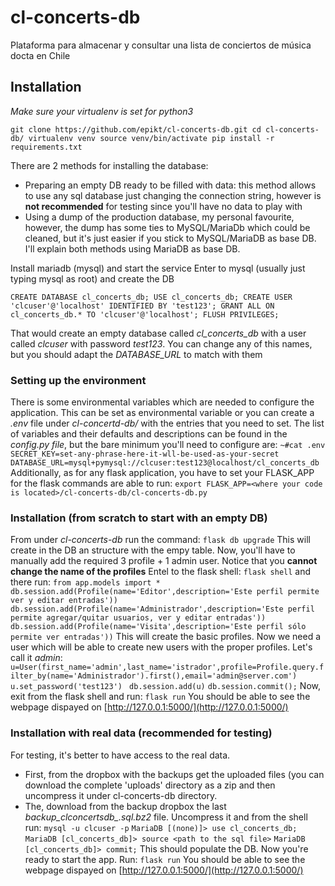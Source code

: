 # cl-concerts-db
Plataforma para almacenar y consultar una lista de conciertos de música docta en Chile

## Installation 
*Make sure your virtualenv is set for python3*

`git clone https://github.com/epikt/cl-concerts-db.git
cd cl-concerts-db/
virtualenv venv
source venv/bin/activate
pip install -r requirements.txt`


There are 2 methods for installing the database:
- Preparing an empty DB ready to be filled with data: this method allows to use any sql database just changing the connection string, however is **not recommended** for testing since you'll have no data to play with
- Using a dump of the production database, my personal favourite, however, the dump has some ties to MySQL/MariaDb which could be cleaned, but it's just easier if you stick to MySQL/MariaDB as base DB. I'll explain both methods using MariaDB as base DB.


Install mariadb (mysql) and start the service
Enter to mysql (usually just typing mysql as root) and create the DB

`CREATE DATABASE cl_concerts_db;
USE cl_concerts_db;
CREATE USER 'clcuser'@'localhost' IDENTIFIED BY 'test123';
GRANT ALL ON cl_concerts_db.* TO 'clcuser'@'localhost';
FLUSH PRIVILEGES;`

That would create an empty database called *cl_concerts_db* with a user called *clcuser* with password *test123*. You can change any of this names, but you should adapt the *DATABASE_URL* to match with them 

### Setting up the environment
There is some environmental variables which are needed to configure the application. This can be set as environmental variable or you can create a *.env* file under *cl-concertd-db/* with the entries that you need to set. The list of variables and their defaults and descriptions can be found in the *config.py file*, but the bare minimum you'll need to configure are:
`~#cat .env `
`SECRET_KEY=set-any-phrase-here-it-wll-be-used-as-your-secret`
`DATABASE_URL=mysql+pymysql://clcuser:test123@localhost/cl_concerts_db`
Additionally, as for any flask application, you have to set your FLASK_APP for the flask commands are able to run:
`export FLASK_APP=<where your code is located>/cl-concerts-db/cl-concerts-db.py`


### Installation (from scratch to start with an empty DB) 
From under *cl-concerts-db* run the command:
`flask db upgrade`
This will create in the DB an structure with the empy table. Now, you'll have to manually add the required 3 profile + 1 admin user. Notice that you **cannot change the name of the profiles**
Entel to the flask shell:
`flask shell`
and there run:
`from app.models import *`
`db.session.add(Profile(name='Editor',description='Este perfil permite ver y editar entradas'))`                                                                                                  
`db.session.add(Profile(name='Administrador',description='Este perfil permite agregar/quitar usuarios, ver y editar entradas'))                   `                                                        
`db.session.add(Profile(name='Visita',description='Este perfil sólo permite ver entradas'))`
This will create the basic profiles. Now we need a user which will be able to create new users with the proper profiles. Let's call it *admin*:
`u=User(first_name='admin',last_name='istrador',profile=Profile.query.filter_by(name='Administrador').first(),email='admin@server.com') `
`u.set_password('test123') `
`db.session.add(u)`
`db.session.commit();`
Now, exit from the flask shell and run:
`flask run`
You should be able to see the webpage dispayed on [http://127.0.0.1:5000/](http://127.0.0.1:5000/)

### Installation with real data (recommended for testing)
For testing, it's better to have access to the real data. 
- First, from the dropbox with the backups get the uploaded files (you can download the complete 'uploads' directory as a zip and then uncompress it under cl-concerts-db directory.
- The, download from the backup dropbox the last *backup_clconcertsdb_<date>.sql.bz2* file. Uncompress it and from the shell run:
`mysql -u clcuser -p`
`MariaDB [(none)]> use cl_concerts_db;`
`MariaDB [cl_concerts_db]> source <path to the sql file>`
`MariaDB [cl_concerts_db]> commit;`
This should populate the DB. Now you're ready to start the app. Run:
`flask run`
You should be able to see the webpage dispayed on [http://127.0.0.1:5000/](http://127.0.0.1:5000/)